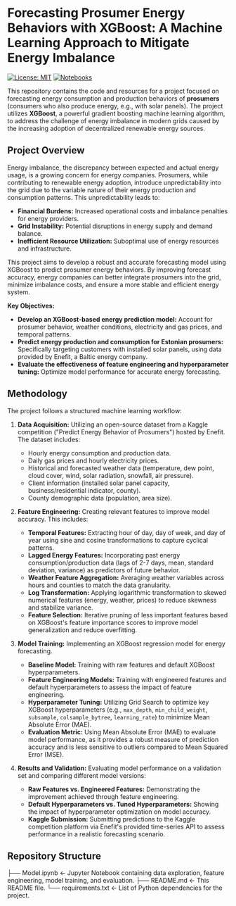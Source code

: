 # Forecasting Prosumer Energy Behaviors with XGBoost: A Machine Learning Approach to Mitigate Energy Imbalance

[![License: MIT](https://img.shields.io/badge/License-MIT-yellow.svg)](https://opensource.org/licenses/MIT)  [![Notebooks](https://img.shields.io/badge/notebooks-Model.ipynb-blue)](Model.ipynb)

This repository contains the code and resources for a project focused on forecasting energy consumption and production behaviors of **prosumers** (consumers who also produce energy, e.g., with solar panels).  The project utilizes **XGBoost**, a powerful gradient boosting machine learning algorithm, to address the challenge of energy imbalance in modern grids caused by the increasing adoption of decentralized renewable energy sources.

## Project Overview

Energy imbalance, the discrepancy between expected and actual energy usage, is a growing concern for energy companies. Prosumers, while contributing to renewable energy adoption, introduce unpredictability into the grid due to the variable nature of their energy production and consumption patterns. This unpredictability leads to:

* **Financial Burdens:** Increased operational costs and imbalance penalties for energy providers.
* **Grid Instability:** Potential disruptions in energy supply and demand balance.
* **Inefficient Resource Utilization:** Suboptimal use of energy resources and infrastructure.

This project aims to develop a robust and accurate forecasting model using XGBoost to predict prosumer energy behaviors. By improving forecast accuracy, energy companies can better integrate prosumers into the grid, minimize imbalance costs, and ensure a more stable and efficient energy system.

**Key Objectives:**

* **Develop an XGBoost-based energy prediction model:**  Account for prosumer behavior, weather conditions, electricity and gas prices, and temporal patterns.
* **Predict energy production and consumption for Estonian prosumers:** Specifically targeting customers with installed solar panels, using data provided by Enefit, a Baltic energy company.
* **Evaluate the effectiveness of feature engineering and hyperparameter tuning:** Optimize model performance for accurate energy forecasting.

## Methodology

The project follows a structured machine learning workflow:

1. **Data Acquisition:** Utilizing an open-source dataset from a Kaggle competition ("Predict Energy Behavior of Prosumers") hosted by Enefit. The dataset includes:
    * Hourly energy consumption and production data.
    * Daily gas prices and hourly electricity prices.
    * Historical and forecasted weather data (temperature, dew point, cloud cover, wind, solar radiation, snowfall, air pressure).
    * Client information (installed solar panel capacity, business/residential indicator, county).
    * County demographic data (population, area size).

2. **Feature Engineering:**  Creating relevant features to improve model accuracy. This includes:
    * **Temporal Features:** Extracting hour of day, day of week, and day of year using sine and cosine transformations to capture cyclical patterns.
    * **Lagged Energy Features:** Incorporating past energy consumption/production data (lags of 2-7 days, mean, standard deviation, variance) as predictors of future behavior.
    * **Weather Feature Aggregation:**  Averaging weather variables across hours and counties to match the data granularity.
    * **Log Transformation:** Applying logarithmic transformation to skewed numerical features (energy, weather, prices) to reduce skewness and stabilize variance.
    * **Feature Selection:**  Iterative pruning of less important features based on XGBoost's feature importance scores to improve model generalization and reduce overfitting.

3. **Model Training:** Implementing an XGBoost regression model for energy forecasting.
    * **Baseline Model:** Training with raw features and default XGBoost hyperparameters.
    * **Feature Engineering Models:** Training with engineered features and default hyperparameters to assess the impact of feature engineering.
    * **Hyperparameter Tuning:**  Utilizing Grid Search to optimize key XGBoost hyperparameters (e.g., `max_depth`, `min_child_weight`, `subsample`, `colsample_bytree`, `learning_rate`) to minimize Mean Absolute Error (MAE).
    * **Evaluation Metric:**  Using Mean Absolute Error (MAE) to evaluate model performance, as it provides a robust measure of prediction accuracy and is less sensitive to outliers compared to Mean Squared Error (MSE).

4. **Results and Validation:** Evaluating model performance on a validation set and comparing different model versions:
    * **Raw Features vs. Engineered Features:** Demonstrating the improvement achieved through feature engineering.
    * **Default Hyperparameters vs. Tuned Hyperparameters:** Showing the impact of hyperparameter optimization on model accuracy.
    * **Kaggle Submission:** Submitting predictions to the Kaggle competition platform via Enefit's provided time-series API to assess performance in a realistic forecasting scenario.

## Repository Structure

├── Model.ipynb <- Jupyter Notebook containing data exploration, feature engineering, model training, and evaluation.
├── README.md <- This README file.
└── requirements.txt <- List of Python dependencies for the project.